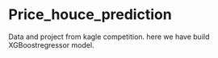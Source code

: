 # Price_houce_prediction

Data and project from kagle competition. 
here we have build XGBoostregressor model. 
